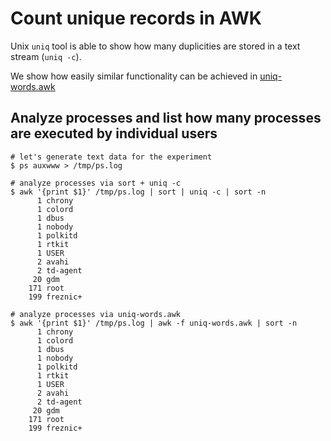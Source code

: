 # Count unique records in AWK

Unix `uniq` tool is able to show how many duplicities are stored in a text stream (`uniq -c`).

We show how easily similar functionality can be achieved in [uniq-words.awk](uniq-words.awk)

## Analyze processes and list how many processes are executed by individual users

```
# let's generate text data for the experiment
$ ps auxwww > /tmp/ps.log

# analyze processes via sort + uniq -c
$ awk '{print $1}' /tmp/ps.log | sort | uniq -c | sort -n
      1 chrony
      1 colord
      1 dbus
      1 nobody
      1 polkitd
      1 rtkit
      1 USER
      2 avahi
      2 td-agent
     20 gdm
    171 root
    199 freznic+

# analyze processes via uniq-words.awk
$ awk '{print $1}' /tmp/ps.log | awk -f uniq-words.awk | sort -n
      1 chrony
      1 colord
      1 dbus
      1 nobody
      1 polkitd
      1 rtkit
      1 USER
      2 avahi
      2 td-agent
     20 gdm
    171 root
    199 freznic+

```
